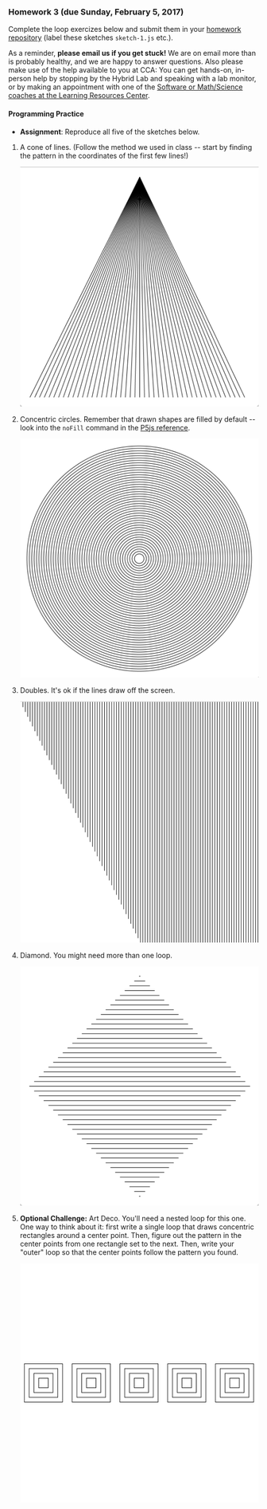 ### Homework 3 (due Sunday, February 5, 2017)

Complete the loop exercizes below and submit them in your [homework repository](../github-guide.md) (label these sketches `sketch-1.js` etc.).

As a reminder, **please email us if you get stuck!** We are on email more than is probably healthy, and we are happy to answer questions. Also please make use of the help available to you at CCA: You can get hands-on, in-person help by stopping by the Hybrid Lab and speaking with a lab monitor, or by making an appointment with one of the [Software or Math/Science coaches at the Learning Resources Center](https://www.cca.edu/students/resources/appointments).


#### Programming Practice 

- **Assignment**: Reproduce all five of the sketches below.

1. A cone of lines. (Follow the method we used in class -- start by finding the pattern in the coordinates of the first few lines!)
   
   ![cone-of-lines](img/hw3/cone-of-lines.png)

2. Concentric circles. Remember that drawn shapes are filled by default -- look into the `noFill` command in the [P5js reference](http://p5js.org/reference).
   
   ![concentric-circles](img/hw3/concentric-circles.png)

3. Doubles. It's ok if the lines draw off the screen.
  
   ![doubles](img/hw3/doubles.png)

4. Diamond. You might need more than one loop.
  
   ![diamond](img/hw3/diamond.png)

5. **Optional Challenge:** Art Deco. You'll need a nested loop for this one. One way to think about it: first write a single loop that draws concentric rectangles around a center point. Then, figure out the pattern in the center points from one rectangle set to the next. Then, write your "outer" loop so that the center points follow the pattern you found.
   
   ![artdeco](img/hw3/artdeco.png)
